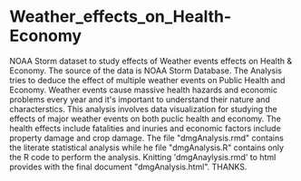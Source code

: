 # Weather_effects_on_Health-Economy
NOAA Storm dataset to study effects of Weather events effects on Health &amp; Economy.
The source of the data is NOAA Storm Database. The Analysis tries to deduce the effect of multiple weather events on Public Health and Economy. Weather events cause massive health hazards and economic problems every year and it's important to understand their nature and characterstics.
This analysis involves data visualization for studying the effects of major weather events on both puclic health and economy. The health effects include fatalities and inuries and economic factors include property damage and crop damage.
The file "dmgAnalysis.rmd" contains the literate statistical analysis while he file "dmgAnalysis.R" contains only the R code to perform the analysis. Knitting 'dmgAnaylysis.rmd' to html provides with the final document "dmgAnalysis.html".
THANKS.
